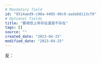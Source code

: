```yaml
---
# Mandatory field
id: "9514aed9-c90a-4405-90c9-aadab8113cf8"
# Optional fields
title: "要相信上帝存在還是不存在"
tags: []
source: ""
created_date: "2023-04-25"
modified_date: "2023-04-25"
---
```

反：